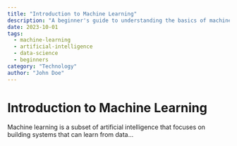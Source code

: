 ```yaml
---
title: "Introduction to Machine Learning"
description: "A beginner's guide to understanding the basics of machine learning."
date: 2023-10-01
tags:
  - machine-learning
  - artificial-intelligence
  - data-science
  - beginners
category: "Technology"
author: "John Doe"
---
```


# Introduction to Machine Learning

Machine learning is a subset of artificial intelligence that focuses on building systems that can learn from data...
